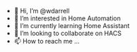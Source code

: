 - 👋 Hi, I’m @wdarrell
- 👀 I’m interested in Home Automation
- 🌱 I’m currently learning Home Assistant
- 💞️ I’m looking to collaborate on HACS
- 📫 How to reach me ...

<!---
wdarrell/wdarrell is a ✨ special ✨ repository because its `README.md` (this file) appears on your GitHub profile.
You can click the Preview link to take a look at your changes.
--->
